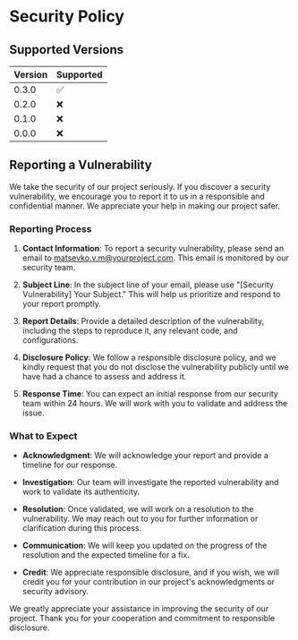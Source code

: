 # Security Policy

## Supported Versions

| Version | Supported          |
|---------|--------------------|
| 0.3.0   | :white_check_mark: |
| 0.2.0   | :x:                |
| 0.1.0   | :x:                |
| 0.0.0   | :x:                |

## Reporting a Vulnerability

We take the security of our project seriously. If you discover a security vulnerability, we encourage you to report it to us in a responsible and confidential manner. We appreciate your help in making our project safer.

### Reporting Process

1. **Contact Information**: To report a security vulnerability, please send an email to [matsevko.v.m@yourproject.com](mailto:matsevko.v.m@gmail.com). This email is monitored by our security team.

2. **Subject Line**: In the subject line of your email, please use "[Security Vulnerability] Your Subject." This will help us prioritize and respond to your report promptly.

3. **Report Details**: Provide a detailed description of the vulnerability, including the steps to reproduce it, any relevant code, and configurations.

4. **Disclosure Policy**: We follow a responsible disclosure policy, and we kindly request that you do not disclose the vulnerability publicly until we have had a chance to assess and address it.

5. **Response Time**: You can expect an initial response from our security team within 24 hours. We will work with you to validate and address the issue.

### What to Expect

- **Acknowledgment**: We will acknowledge your report and provide a timeline for our response.

- **Investigation**: Our team will investigate the reported vulnerability and work to validate its authenticity.

- **Resolution**: Once validated, we will work on a resolution to the vulnerability. We may reach out to you for further information or clarification during this process.

- **Communication**: We will keep you updated on the progress of the resolution and the expected timeline for a fix.

- **Credit**: We appreciate responsible disclosure, and if you wish, we will credit you for your contribution in our project's acknowledgments or security advisory.

We greatly appreciate your assistance in improving the security of our project. Thank you for your cooperation and commitment to responsible disclosure.

